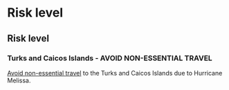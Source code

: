 # Risk level

## Risk level

### Turks and Caicos Islands - AVOID NON-ESSENTIAL TRAVEL

[Avoid non-essential travel](#levels "Risk Levels") to the Turks and Caicos Islands due to Hurricane Melissa.